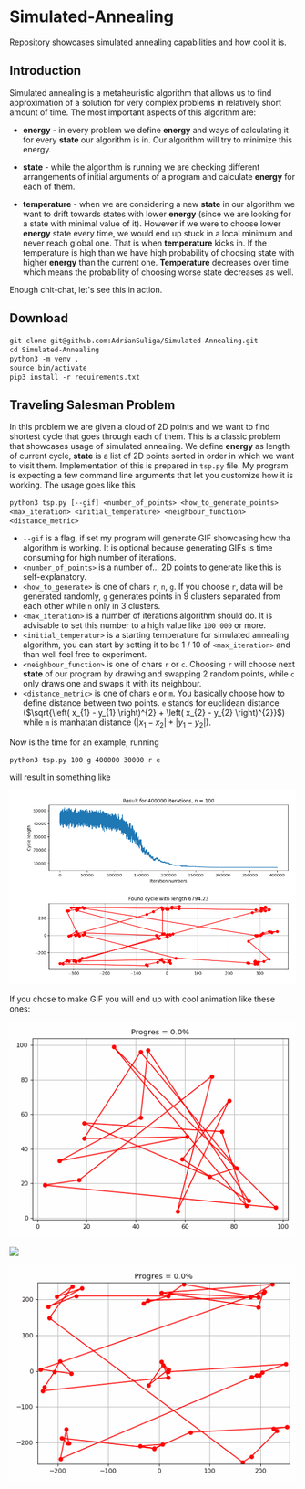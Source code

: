 # Simulated-Annealing
Repository showcases simulated annealing capabilities and how cool it is.

## Introduction
Simulated annealing is a metaheuristic algorithm that allows us to find approximation of a solution for very complex problems in relatively short amount of time. The most important aspects of this algorithm are:

- **energy** - in every problem we define **energy** and ways of calculating it for every **state** our algorithm is in. Our algorithm will try to minimize this energy.

- **state** - while the algorithm is running we are checking different arrangements of initial arguments of a program and calculate **energy** for each of them.

- **temperature** - when we are considering a new **state** in our algorithm we want to drift towards states with lower **energy** (since we are looking for a state with minimal value of it). However if we were to choose lower **energy** state every time, we would end up stuck in a local minimum and never reach global one. That is when **temperature** kicks in. If the temperature is high than we have high probability of choosing state with higher **energy** than the current one. **Temperature** decreases over time which means the probability of choosing worse state decreases as well.

Enough chit-chat, let's see this in action.

## Download

```
git clone git@github.com:AdrianSuliga/Simulated-Annealing.git
cd Simulated-Annealing
python3 -m venv .
source bin/activate
pip3 install -r requirements.txt
```

## Traveling Salesman Problem
In this problem we are given a cloud of 2D points and we want to find shortest cycle that goes through each of them. This is a classic problem that showcases usage of simulated annealing. We define **energy** as length of current cycle, **state** is a list of 2D points sorted in order in which we want to visit them. Implementation of this is prepared in ```tsp.py``` file. My program is expecting a few command line arguments that let you customize how it is working. The usage goes like this
```
python3 tsp.py [--gif] <number_of_points> <how_to_generate_points> <max_iteration> <initial_temperature> <neighbour_function> <distance_metric>  
```

- ```--gif``` is a flag, if set my program will generate GIF showcasing how tha algorithm is working. It is optional because generating GIFs is time consuming for high number of iterations.
- ```<number_of_points>``` is a number of... 2D points to generate like this is self-explanatory.
- ```<how_to_generate>``` is one of chars ```r```, ```n```, ```g```. If you choose ```r```, data will be generated randomly, ```g``` generates points in 9 clusters separated from each other while ```n``` only in 3 clusters.
- ```<max_iteration>``` is a number of iterations algorithm should do. It is advisable to set this number to a high value like ```100 000``` or more.
- ```<initial_temperatur>``` is a starting temperature for simulated annealing algorithm, you can start by setting it to be 1 / 10 of ```<max_iteration>``` and than well feel free to experiment.
- ```<neighbour_function>``` is one of chars ```r``` or ```c```. Choosing ```r``` will choose next **state** of our program by drawing and swapping 2 random points, while ```c``` only draws one and swaps it with its neighbour.
- ```<distance_metric>``` is one of chars ```e``` or ```m```. You basically choose how to define distance between two points. ```e``` stands for euclidean distance ($\sqrt{\left( x_{1} - y_{1} \right)^{2} + \left( x_{2} - y_{2} \right)^{2}}$) while ```m``` is manhatan distance ($\left| x_{1} - x_{2} \right| + \left| y_{1} - y_{2} \right|$).

Now is the time for an example, running
```
python3 tsp.py 100 g 400000 30000 r e
```
will result in something like

![Example of TSP algorithm](readme_sources/Example_1_TSP.png)

If you chose to make GIF you will end up with cool animation like these ones:

![](readme_sources/N20.gif)

![](readme_sources/G75.gif)

![](readme_sources/T50.gif)